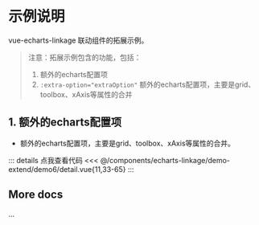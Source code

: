 <script setup>
import LinkageDemo6 from '@/components/echarts-linkage/demo-extend/demo6/index.vue';
</script>

# 示例说明

vue-echarts-linkage 联动组件的拓展示例。

> 注意：拓展示例包含的功能，包括：
> 1. 额外的echarts配置项
> 3. `:extra-option="extraOption"` 额外的echarts配置项，主要是grid、toolbox、xAxis等属性的合并

## 1. 额外的echarts配置项

* 额外的echarts配置项，主要是grid、toolbox、xAxis等属性的合并。

<LinkageDemo6 />

::: details 点我查看代码
<<< @/components/echarts-linkage/demo-extend/demo6/detail.vue{11,33-65}
:::

## More docs

...


